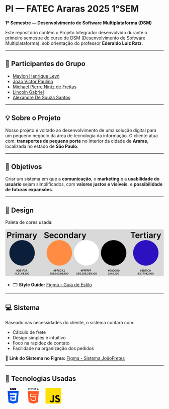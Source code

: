 # PI — FATEC Araras 2025  1°SEM
**1º Semestre — Desenvolvimento de Software Multiplataforma (DSM)**

Este repositório contém o Projeto Integrador desenvolvido durante o primeiro semestre do curso de DSM (Desenvolvimento de Software Multiplataforma), sob orientação do professor **Ederaldo Luiz Ratz**.

---

## 👥 Participantes do Grupo

- [Maylon Henrique Leyn](https://github.com/maylonhenriqueleyn)
- [João Victor Paulino](https://github.com/366244jvpaulino)
- [Michael Pierre Nintz de Freitas](https://github.com/MichaelDeFreitas)
- [Lincoln Gabriel](https://github.com/Lincoln0777)
- [Alexandre De Souza Santos](https://github.com/alexandresantoos3005-png)

---

## 💡 Sobre o Projeto

Nosso projeto é voltado ao desenvolvimento de uma solução digital para um pequeno negócio da área de tecnologia da informação. O cliente atua com:
**transportes de pequeno porte** no interior da cidade de **Araras**, localizada no estado de **São Paulo**.

---

## 🎯 Objetivos

Criar um sistema em que a **comunicação**, o **marketing** e a **usabilidade do usuário** sejam simplificados, com **valores justos e visíveis**, e **possibilidade de futuras expansões**.

---

## 🎨 Design
Paleta de cores usada:
<p align="left">
    <img src="/img/Paleta.png" alt="Paleta de cores"/>
</p>

- 🗂️ **Style Guide:** [Figma - Guia de Estilo](https://www.figma.com/design/6wXsA1hLnV1EfAwf7zvrfp/Style-Guide?node-id=0-1&t=0n9lQWxhesRJODex-1)

---

## 💻 Sistema
Baseado nas necessidades do cliente, o sistema contará com:
- Cálculo de frete
- Design simples e intuitivo
- Foco na rapidez de contato
- Facilidade na organização dos pedidos

🔗 **Link do Sistema no Figma:** [Figma - Sistema JoãoFretes](https://www.figma.com/design/ngiVOaq3hLFLxY4cgbjRyM/Sistema---SaveiroFretes?node-id=0-1&t=f5ZnrQHr9m7ihJVe-1)

---

## 🧰 Tecnologias Usadas
<p align="left">
  <img src="/img/css-3.png" height="50" width="50" alt="Logo CSS" style="margin-right: 10px;"/>
  <img src="/img/html-5.png" height="50" width="50" alt="Logo HTML" style="margin-right: 10px;"/>
  <img src="/img/js.png" height="50" width="50" alt="Logo JS"/>
</p>
